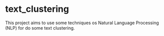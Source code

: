 # text_clustering
This project aims to use some techniques os Natural Language Processing (NLP) for do some text clustering.
